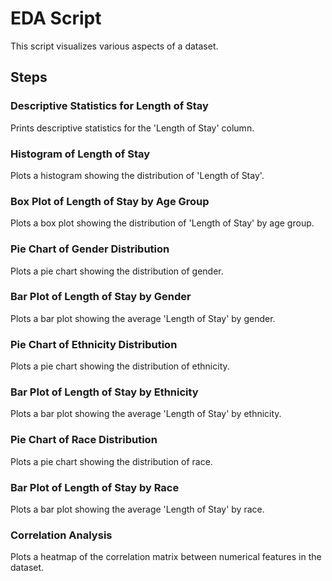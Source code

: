 # EDA Script

This script visualizes various aspects of a dataset.


## Steps

### Descriptive Statistics for Length of Stay
Prints descriptive statistics for the 'Length of Stay' column.

### Histogram of Length of Stay
Plots a histogram showing the distribution of 'Length of Stay'.

### Box Plot of Length of Stay by Age Group
Plots a box plot showing the distribution of 'Length of Stay' by age group.

### Pie Chart of Gender Distribution
Plots a pie chart showing the distribution of gender.

### Bar Plot of Length of Stay by Gender
Plots a bar plot showing the average 'Length of Stay' by gender.

### Pie Chart of Ethnicity Distribution
Plots a pie chart showing the distribution of ethnicity.

### Bar Plot of Length of Stay by Ethnicity
Plots a bar plot showing the average 'Length of Stay' by ethnicity.

### Pie Chart of Race Distribution
Plots a pie chart showing the distribution of race.

### Bar Plot of Length of Stay by Race
Plots a bar plot showing the average 'Length of Stay' by race.

### Correlation Analysis
Plots a heatmap of the correlation matrix between numerical features in the dataset.

